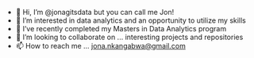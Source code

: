 - 👋 Hi, I’m @jonagitsdata but you can call me Jon!
- 👀 I’m interested in data analytics and an opportunity to utilize my skills
- 🌱 I’ve recently completed my Masters in Data Analytics program
- 💞️ I’m looking to collaborate on ... interesting projects and repositories
- 📫 How to reach me ... jona.nkangabwa@gmail.com

<!---
jonagitsdata/jonagitsdata is a ✨ special ✨ repository because its `README.md` (this file) appears on your GitHub profile.
You can click the Preview link to take a look at your changes.
--->
